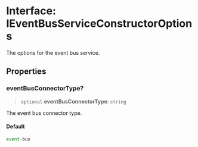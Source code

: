 # Interface: IEventBusServiceConstructorOptions

The options for the event bus service.

## Properties

### eventBusConnectorType?

> `optional` **eventBusConnectorType**: `string`

The event bus connector type.

#### Default

```ts
event-bus
```
